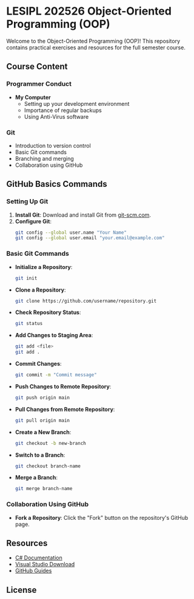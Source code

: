 # LESIPL 202526 Object-Oriented Programming (OOP)

Welcome to the Object-Oriented Programming (OOP)! This repository contains practical exercises and resources for the full semester course.

## Course Content

### Programmer Conduct
- **My Computer**
  - Setting up your development environment
  - Importance of regular backups
  - Using Anti-Virus software

### Git
- Introduction to version control
- Basic Git commands
- Branching and merging
- Collaboration using GitHub

## GitHub Basics Commands

### Setting Up Git
1. **Install Git**: Download and install Git from [git-scm.com](https://git-scm.com/).
2. **Configure Git**:
    ```sh
    git config --global user.name "Your Name"
    git config --global user.email "your.email@example.com"
    ```

### Basic Git Commands
- **Initialize a Repository**:
    ```sh
    git init
    ```
- **Clone a Repository**:
    ```sh
    git clone https://github.com/username/repository.git
    ```
- **Check Repository Status**:
    ```sh
    git status
    ```
- **Add Changes to Staging Area**:
    ```sh
    git add <file>
    git add .
    ```
- **Commit Changes**:
    ```sh
    git commit -m "Commit message"
    ```
- **Push Changes to Remote Repository**:
    ```sh
    git push origin main
    ```
- **Pull Changes from Remote Repository**:
    ```sh
    git pull origin main
    ```
- **Create a New Branch**:
    ```sh
    git checkout -b new-branch
    ```
- **Switch to a Branch**:
    ```sh
    git checkout branch-name
    ```
- **Merge a Branch**:
    ```sh
    git merge branch-name
    ```

### Collaboration Using GitHub
- **Fork a Repository**: Click the "Fork" button on the repository's GitHub page.

## Resources
- [C# Documentation](https://docs.microsoft.com/en-us/dotnet/csharp/)
- [Visual Studio Download](https://visualstudio.microsoft.com/)
- [GitHub Guides](https://guides.github.com/)

## License
